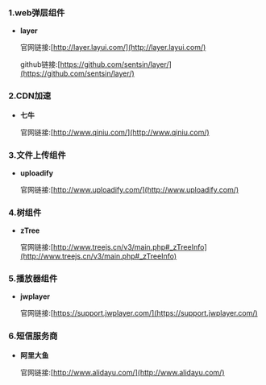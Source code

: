 ### 1.web弹层组件
- **layer**

    官网链接:[http://layer.layui.com/](http://layer.layui.com/)

    github链接:[https://github.com/sentsin/layer/](https://github.com/sentsin/layer/)

### 2.CDN加速
- **七牛**

    官网链接:[http://www.qiniu.com/](http://www.qiniu.com/)

### 3.文件上传组件
- **uploadify**

    官网链接:[http://www.uploadify.com/](http://www.uploadify.com/)

### 4.树组件
- **zTree**

    官网链接:[http://www.treejs.cn/v3/main.php#_zTreeInfo](http://www.treejs.cn/v3/main.php#_zTreeInfo)

### 5.播放器组件
- **jwplayer**

    官网链接:[https://support.jwplayer.com/](https://support.jwplayer.com/)

### 6.短信服务商
- **阿里大鱼**

    官网链接:[http://www.alidayu.com/](http://www.alidayu.com/)